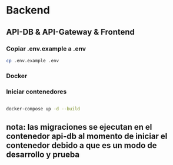 # Backend

## API-DB & API-Gateway & Frontend

### Copiar .env.example a .env

```bash
cp .env.example .env
```

### Docker

### Iniciar contenedores

```bash

docker-compose up -d --build

```

## nota: las migraciones se ejecutan en el contenedor api-db al momento de iniciar el contenedor debido a que es un modo de desarrollo y prueba
